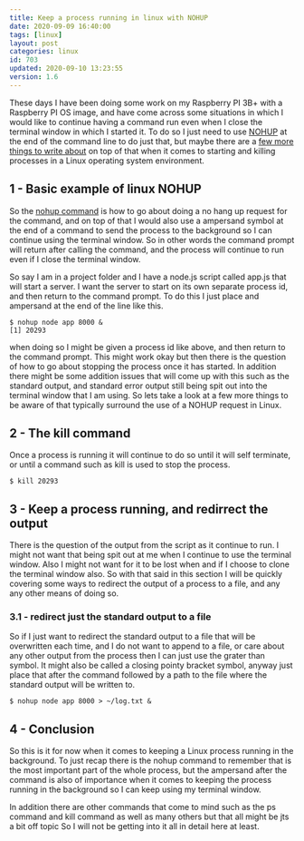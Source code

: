 ```yaml
---
title: Keep a process running in linux with NOHUP
date: 2020-09-09 16:40:00
tags: [linux]
layout: post
categories: linux
id: 703
updated: 2020-09-10 13:23:55
version: 1.6
---
```


These days I have been doing some work on my Raspberry PI 3B+ with a Raspberry PI OS image, and have come across some situations in which I would like to continue having a command run even when I close the terminal window in which I started it. To do so I just need to use [NOHUP](https://en.wikipedia.org/wiki/Nohup) at the end of the command line to do just that, but maybe there are a [few more things to write about](https://opensource.com/article/18/9/linux-commands-process-management) on top of that when it comes to starting and killing processes in a Linux operating system environment.

<!-- more -->

## 1 - Basic example of linux NOHUP

So the [nohup command](https://man7.org/linux/man-pages/man1/nohup.1p.html) is how to go about doing a no hang up request for the command, and on top of that I would also use a ampersand symbol at the end of a command to send the process to the background so I can continue using the terminal window. So in other words the command prompt will return after calling the command, and the process will continue to run even if I close the terminal window.

So say I am in a project folder and I have a node.js script called app.js that will start a server. I want the server to start on its own separate process id, and then return to the command prompt. To do this I just place and ampersand at the end of the line like this.

```
$ nohup node app 8000 &
[1] 20293
```

when doing so I might be given a process id like above, and then return to the command prompt. This might work okay but then there is the question of how to go about stopping the process once it has started. In addition there might be some addition issues that will come up with this such as the standard output, and standard error output still being spit out into the terminal window that I am using. So lets take a look at a few more things to be aware of that typically surround the use of a NOHUP request in Linux.

## 2 - The kill command

Once a process is running it will continue to do so until it will self terminate, or until a command such as kill is used to stop the process.

```
$ kill 20293
```

## 3 - Keep a process running, and redirrect the output

There is the question of the output from the script as it continue to run. I might not want that being spit out at me when I continue to use the terminal window. Also I might not want for it to be lost when and if I choose to clone the terminal window also. So with that said in this section I will be quickly covering some ways to redirect the output of a process to a file, and any any other means of doing so.

### 3.1 - redirect just the standard output to a file

So if I just want to redirect the standard output to a file that will be overwritten each time, and I do not want to append to a file, or care about any other output from the process then I can just use the grater than symbol. It might also be called a closing pointy bracket symbol, anyway just place that after the command followed by a path to the file where the standard output will be written to.

```
$ nohup node app 8000 > ~/log.txt &
```

## 4 - Conclusion

So this is it for now when it comes to keeping a Linux process running in the background. To just recap there is the nohup command to remember that is the most important part of the whole process, but the ampersand after the command is also of importance when it comes to keeping the process running in the background so I can keep using my terminal window.

In addition there are other commands that come to mind such as the ps command and kill command as well as many others but that all might be jts a bit off topic So I will not be getting into it all in detail here at least.